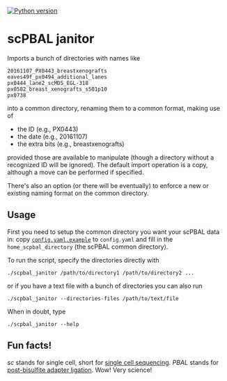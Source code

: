 [![Python version](https://img.shields.io/badge/python-2.7-blue.svg)](https://github.com/mwiens91/scPBAL-janitor)

# scPBAL janitor

Imports a bunch of directories with names like

```
20161107_PX0443_breastxenografts
eaves49f_px0494_additional_lanes
px0444_lane2_scMDS_EGL-318
px0582_breast_xenografts_s501p10
px0738
```

into a common directory, renaming them to a common format, making use of

+ the ID (e.g., PX0443)
+ the date (e.g., 20161107)
+ the extra bits (e.g., breastxenografts)

provided those are available to manipulate (though a directory without a
recognized ID will be ignored). The default import operation is a copy,
although a move can be performed if specified.

There's also an option (or there will be eventually) to enforce a new or
existing naming format on the common directory.

## Usage

First you need to setup the common directory you want your scPBAL data
in: copy [`config.yaml.example`](config.yaml.example) to `config.yaml`
and fill in the `home_scpbal_directory` (the scPBAL common directory).

To run the script, specify the directories directly with

```
./scpbal_janitor /path/to/directory1 /path/to/directory2 ...
```

or if you have a text file with a bunch of directories you can also run

```
./scpbal_janitor --directories-files /path/to/text/file
```

When in doubt, type

```
./scpbal_janitor --help
```

## Fun facts!

*sc* stands for single cell, short for [single cell
sequencing](https://en.wikipedia.org/wiki/Single_cell_sequencing).
*PBAL* stands for [post-bisulfite adapter
ligation](https://www.nature.com/protocolexchange/protocols/5857). Wow!
Very science!

